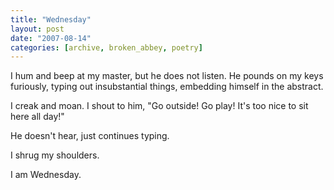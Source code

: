```yaml
---
title: "Wednesday"
layout: post
date: "2007-08-14"
categories: [archive, broken_abbey, poetry]
---
```


I hum and beep at my master, but he does not listen. He pounds on my keys
furiously, typing out insubstantial things, embedding himself in the abstract.

I creak and moan. I shout to him, "Go outside! Go play! It's too nice to sit
here all day!"

He doesn't hear, just continues typing.

I shrug my shoulders.

I am Wednesday.

